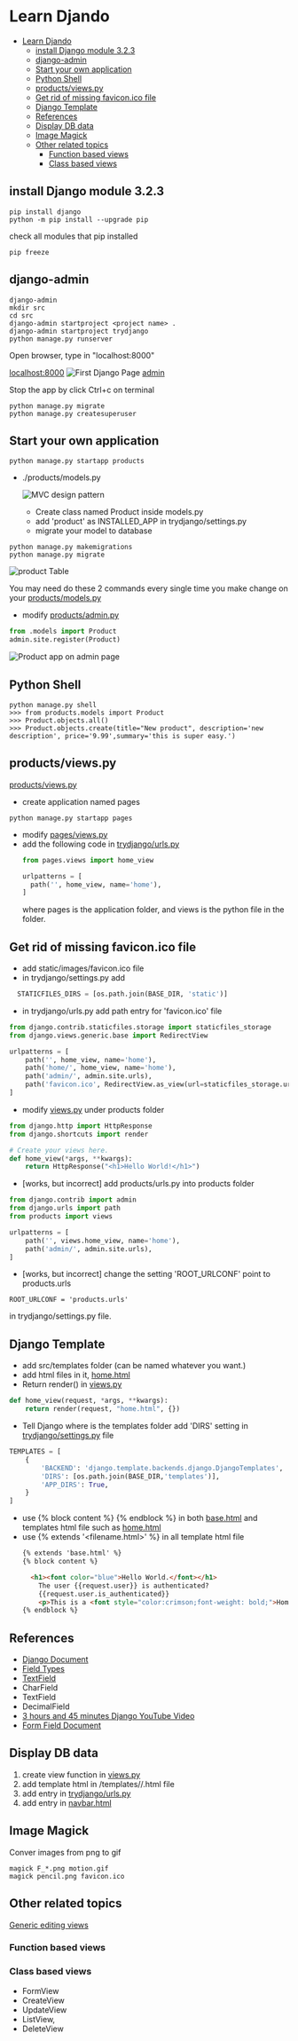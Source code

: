 # Learn Djando

- [Learn Djando](#learn-djando)
  - [install Django module 3.2.3](#install-django-module-323)
  - [django-admin](#django-admin)
  - [Start your own application](#start-your-own-application)
  - [Python Shell](#python-shell)
  - [products/views.py](#productsviewspy)
  - [Get rid of missing favicon.ico file](#get-rid-of-missing-faviconico-file)
  - [Django Template](#django-template)
  - [References](#references)
  - [Display DB data](#display-db-data)
  - [Image Magick](#image-magick)
  - [Other related topics](#other-related-topics)
    - [Function based views](#function-based-views)
    - [Class based views](#class-based-views)


## install Django module 3.2.3
```
pip install django
python -m pip install --upgrade pip
```

check all modules that pip installed
```
pip freeze
```

## django-admin
```
django-admin
mkdir src
cd src
django-admin startproject <project name> .
django-admin startproject trydjango
python manage.py runserver
```
Open browser, type in "localhost:8000"

[localhost:8000](http://localhost:8000)
![First Django Page](./images/first-django.png)
[admin](http://localhost:8000/admin/login/?next=/admin/)

Stop the app by click Ctrl+c on terminal

```
python manage.py migrate
python manage.py createsuperuser
```

## Start your own application
```
python manage.py startapp products
```
* ./products/models.py
  
    ![MVC design pattern](./images/mvc.jpg)
  - Create class named Product inside models.py
  - add 'product' as INSTALLED_APP in trydjango/settings.py
  - migrate your model to database
```
python manage.py makemigrations
python manage.py migrate
```
  ![product Table](./images/productTable.png)

You may need do these 2 commands every single time you make change on your [products/models.py](src/products/models.py)

* modify [products/admin.py](src/products/admin.py)
```py
from .models import Product
admin.site.register(Product)
```

![Product app on admin page](images/product.png)

## Python Shell

```
python manage.py shell
>>> from products.models import Product
>>> Product.objects.all()
>>> Product.objects.create(title="New product", description='new description', price='9.99',summary='this is super easy.')
```

## products/views.py

[products/views.py](src/products/views.py)
* create application named pages
```
python manage.py startapp pages
```
* modify [pages/views.py](src/pages/views.py)
* add the following code in [trydjango/urls.py](src/trydjango/urls.py)
  ```py
  from pages.views import home_view

  urlpatterns = [
    path('', home_view, name='home'),
  ]
  ```
  where pages is the application folder, and views is the python file in the folder.

## Get rid of missing favicon.ico file
* add static/images/favicon.ico file
* in trydjango/settings.py add
```py
  STATICFILES_DIRS = [os.path.join(BASE_DIR, 'static')]
```
* in trydjango/urls.py add path entry for 'favicon.ico' file
```py
from django.contrib.staticfiles.storage import staticfiles_storage
from django.views.generic.base import RedirectView

urlpatterns = [
    path('', home_view, name='home'),
    path('home/', home_view, name='home'),
    path('admin/', admin.site.urls),
    path('favicon.ico', RedirectView.as_view(url=staticfiles_storage.url('images/favicon.ico')))
]

```

* modify [views.py](src/products/views.py) under products folder
```py
from django.http import HttpResponse
from django.shortcuts import render

# Create your views here.
def home_view(*args, **kwargs):
    return HttpResponse("<h1>Hello World!</h1>")
```

* [works, but incorrect] add products/urls.py into products folder

```py
from django.contrib import admin
from django.urls import path
from products import views

urlpatterns = [
    path('', views.home_view, name='home'),
    path('admin/', admin.site.urls),
]
```
* [works, but incorrect] change the setting 'ROOT_URLCONF' point to products.urls
```
ROOT_URLCONF = 'products.urls'
```
in trydjango/settings.py file.

## Django Template
* add src/templates folder (can be named whatever you want.)
* add html files in it, [home.html](src/templates/home.html)
* Return render() in [views.py](src/pages/views.py)
```py
def home_view(request, *args, **kwargs):
    return render(request, "home.html", {})
```
* Tell Django where is the templates folder
  add 'DIRS' setting in [trydjango/settings.py](src/trydjango/settings.py) file
```py
TEMPLATES = [
    {
        'BACKEND': 'django.template.backends.django.DjangoTemplates',
        'DIRS': [os.path.join(BASE_DIR,'templates')],
        'APP_DIRS': True,
    }
]
```
* use {% block content %} {% endblock %} in both [base.html](src/templates/base.html) and templates html file such as [home.html](src/templates/home.html)
* use {% extends '<filename.html>' %} in all template html file
  ```html
  {% extends 'base.html' %}
  {% block content %}

    <h1><font color="blue">Hello World.</font></h1>
      The user {{request.user}} is authenticated? 
      {{request.user.is_authenticated}}
      <p>This is a <font style="color:crimson;font-weight: bold;">Home Page</font> template.</p>
  {% endblock %}

  ```


## References
* [Django Document](https://docs.djangoproject.com/en/3.2/)
* [Field Types](https://docs.djangoproject.com/en/3.2/ref/models/fields/)
* [TextField](https://docs.djangoproject.com/en/3.2/ref/models/fields/#textfield)
* CharField
* TextField
* DecimalField
* [3 hours and 45 minutes Django YouTube Video](https://www.youtube.com/watch?v=F5mRW0jo-U4)
* [Form Field Document](https://docs.djangoproject.com/en/3.2/ref/forms/fields/#charfield)

## Display DB data
1. create view function in [views.py](src/products/views.py)
2. add template html in <app>/templates/<app>/<html file name>.html file
3. add entry in [trydjango/urls.py](src/trydjango/urls.py)
4. add entry in [navbar.html](src/templates/navbar.html)
## Image Magick
Conver images from png to gif
```
magick F_*.png motion.gif
magick pencil.png favicon.ico
```
## Other related topics
[Generic editing views](https://docs.djangoproject.com/en/3.2/ref/class-based-views/generic-editing/)

### Function based views

### Class based views
* FormView
* CreateView
* UpdateView
* ListView, 
* DeleteView
  